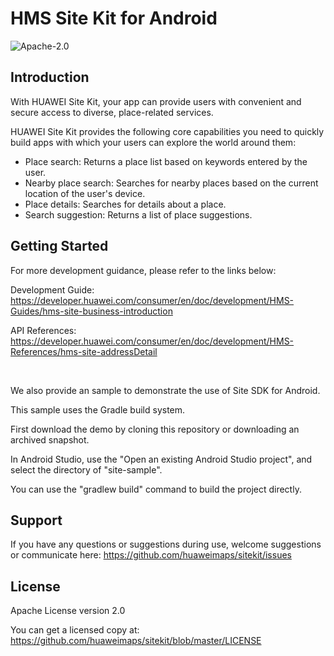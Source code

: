 HMS Site Kit for Android
===============================
![Apache-2.0](https://img.shields.io/badge/license-Apache-blue)


Introduction
------------
With HUAWEI Site Kit, your app can provide users with convenient and secure access to diverse, place-related services.

HUAWEI Site Kit provides the following core capabilities you need to quickly build apps with which your users can explore the world around them:

- Place search: Returns a place list based on keywords entered by the user.
- Nearby place search: Searches for nearby places based on the current location of the user's device.
- Place details: Searches for details about a place.
- Search suggestion: Returns a list of place suggestions.


Getting Started
---------------
For more development guidance, please refer to the links below:

Development Guide: https://developer.huawei.com/consumer/en/doc/development/HMS-Guides/hms-site-business-introduction

API References: https://developer.huawei.com/consumer/en/doc/development/HMS-References/hms-site-addressDetail

&nbsp; 

We also provide an sample to demonstrate the use of Site SDK for Android. 

This sample uses the Gradle build system.

First download the demo by cloning this repository or downloading an archived snapshot.

In Android Studio, use the "Open an existing Android Studio project", and select the directory of "site-sample".

You can use the "gradlew build" command to build the project directly.

Support
-------
If you have any questions or suggestions during use, welcome suggestions or communicate here: https://github.com/huaweimaps/sitekit/issues

License
-------
Apache License version 2.0

You can get a licensed copy at: https://github.com/huaweimaps/sitekit/blob/master/LICENSE

